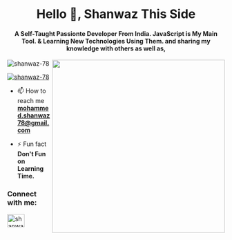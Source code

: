 <h1 align="center">Hello 👋, Shanwaz This Side</h1>
<h4 align="center">A Self-Taught Passionte Developer From India. JavaScript is My Main Tool. & Learning New Technologies Using Them. and sharing my knowledge with others as well as,</h4>
<img align="right" width="400px" src="https://camo.githubusercontent.com/cae12fddd9d6982901d82580bdf321d81fb299141098ca1c2d4891870827bf17/68747470733a2f2f6d69726f2e6d656469756d2e636f6d2f6d61782f313336302f302a37513379765349765f7430696f4a2d5a2e676966">
<p align="left"> <img src="https://komarev.com/ghpvc/?username=shanwaz-78&label=Profile%20views&color=0e75b6&style=flat" alt="shanwaz-78" /> </p>

<p align="left"> <a href="https://github.com/ryo-ma/github-profile-trophy"><img src="https://github-profile-trophy.vercel.app/?username=shanwaz-78" alt="shanwaz-78" /></a> </p>

- 📫 How to reach me **mohammed.shanwaz78@gmail.com**

- ⚡ Fun fact **Don't Fun on Learning Time.**

<h3 align="left">Connect with me:</h3>
<p align="left">
<a href="https://www.linkedin.com/in/shanwaz-khan-57944621a/" target="blank"><img align="center" src="https://raw.githubusercontent.com/rahuldkjain/github-profile-readme-generator/master/src/images/icons/Social/linked-in-alt.svg" alt="shanwaz-khan" height="30" width="40" /></a>
</p>
